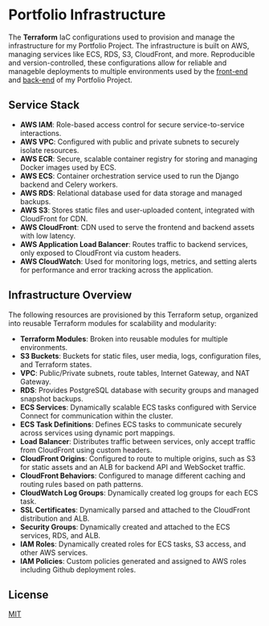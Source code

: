
# Portfolio Infrastructure

The **Terraform** IaC configurations used to provision and manage the infrastructure for my Portfolio Project. The infrastructure is built on AWS, managing services like ECS, RDS, S3, CloudFront, and more. Reproducible and version-controlled, these configurations allow for reliable and manageble deployments to multiple environments used by the [front-end](https://github.com/PixelOmen/portfolio_site) and [back-end](https://github.com/PixelOmen/portfolio_api) of my Portfolio Project.

## Service Stack
- **AWS IAM**: Role-based access control for secure service-to-service interactions.
- **AWS VPC**: Configured with public and private subnets to securely isolate resources.
- **AWS ECR**: Secure, scalable container registry for storing and managing Docker images used by ECS.
- **AWS ECS**: Container orchestration service used to run the Django backend and Celery workers.
- **AWS RDS**: Relational database used for data storage and managed backups.
- **AWS S3**: Stores static files and user-uploaded content, integrated with CloudFront for CDN.
- **AWS CloudFront**: CDN used to serve the frontend and backend assets with low latency.
- **AWS Application Load Balancer**: Routes traffic to backend services, only exposed to CloudFront via custom headers.
- **AWS CloudWatch**: Used for monitoring logs, metrics, and setting alerts for performance and error tracking across the application.

## Infrastructure Overview
The following resources are provisioned by this Terraform setup, organized into reusable Terraform modules for scalability and modularity:

- **Terraform Modules**: Broken into reusable modules for multiple environments.
- **S3 Buckets**: Buckets for static files, user media, logs, configuration files, and Terraform states.
- **VPC**: Public/Private subnets, route tables, Internet Gateway, and NAT Gateway.
- **RDS**: Provides PostgreSQL database with security groups and managed snapshot backups.
- **ECS Services**: Dynamically scalable ECS tasks configured with Service Connect for communication within the cluster.
- **ECS Task Definitions**: Defines ECS tasks to communicate securely across services using dynamic port mappings.
- **Load Balancer**: Distributes traffic between services, only accept traffic from CloudFront using custom headers.
- **CloudFront Origins**: Configured to route to multiple origins, such as S3 for static assets and an ALB for backend API and WebSocket traffic.
- **CloudFront Behaviors**: Configured to manage different caching and routing rules based on path patterns.
- **CloudWatch Log Groups**: Dynamically created log groups for each ECS task.
- **SSL Certificates**: Dynamically parsed and attached to the CloudFront distribution and ALB.
- **Security Groups**: Dynamically created and attached to the ECS services, RDS, and ALB.
- **IAM Roles**: Dynamically created roles for ECS tasks, S3 access, and other AWS services.
- **IAM Policies**: Custom policies generated and assigned to AWS roles including Github deployment roles.

## License
[MIT](https://choosealicense.com/licenses/mit/)
